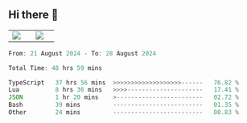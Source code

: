 ## Hi there 👋

<p align="center">
  <table align="center">
  <tr border="none">
  <td width="35%" align="center">
    <img  align="center"  src="http://github-profile-summary-cards.vercel.app/api/cards/stats?username=ricepunk&theme=github_dark" />
  </td>
    
  <td width="65%" align="center">
    <img  align="center"  src="http://github-profile-summary-cards.vercel.app/api/cards/profile-details?username=ricepunk&theme=github_dark" />
  </td>
  </tr>
  </table>
</p>

<!--START_SECTION:waka-->

```typescript
From: 21 August 2024 - To: 28 August 2024

Total Time: 48 hrs 59 mins

TypeScript   37 hrs 56 mins  >>>>>>>>>>>>>>>>>>>------   76.82 %
Lua          8 hrs 36 mins   >>>>---------------------   17.41 %
JSON         1 hr 20 mins    >------------------------   02.72 %
Bash         39 mins         -------------------------   01.35 %
Other        24 mins         -------------------------   00.83 %
```

<!--END_SECTION:waka-->
